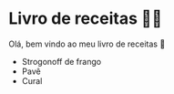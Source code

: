 # Livro de receitas :man_cook:

Olá, bem vindo ao meu livro de receitas :wave:

- Strogonoff de frango
- Pavê
- Cural
